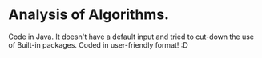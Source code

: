 # Analysis of Algorithms.
Code in Java. 
It doesn't have a default input and tried to cut-down the use of Built-in packages.
Coded in user-friendly format! 
 :D
